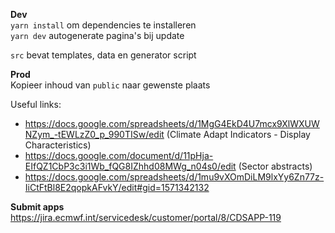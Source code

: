 **Dev**  
`yarn install` om dependencies te installeren  
`yarn dev` autogenerate pagina's bij update  
  
`src` bevat templates, data en generator script
  
**Prod**   
Kopieer inhoud van `public` naar gewenste plaats

Useful links:       
- https://docs.google.com/spreadsheets/d/1MgG4EkD4U7mcx9XlWXUWNZym_-tEWLzZ0_p_990TISw/edit (Climate Adapt Indicators - Display Characteristics)
- https://docs.google.com/document/d/11pHja-EIfQZ1CbP3c3i1Wb_fQG8IZhhd08MWg_n04s0/edit (Sector abstracts)
- https://docs.google.com/spreadsheets/d/1mu9vXOmDiLM9lxYy6Zn77z-IiCtFtBl8E2qopkAFvkY/edit#gid=1571342132  


**Submit apps**  
https://jira.ecmwf.int/servicedesk/customer/portal/8/CDSAPP-119
